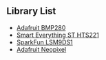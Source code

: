 ## Library List ##

 * [Adafruit BMP280](https://github.com/adafruit/Adafruit_BMP280_Library)
 * [Smart Everything ST HTS221](https://github.com/ameltech/sme-hts221-library)
 * [SparkFun LSM9DS1](https://github.com/sparkfun/SparkFun_LSM9DS1_Arduino_Library)
 * [Adafruit Neopixel](https://github.com/adafruit/Adafruit_NeoPixel)



